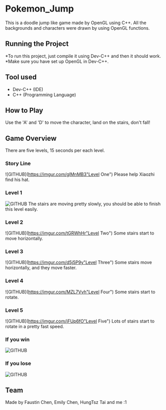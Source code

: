# Pokemon_Jump
This is a doodle jump like game made by OpenGL using C++.
All the backgrounds and characters were drawn by using OpenGL functions.

## Running the Project
*To run this project, just compile it using Dev-C++ and then it should work.
*Make sure you have set up OpenGL in Dev-C++.

## Tool used
* Dev-C++ (IDE)
* C++ (Programming Language)

## How to Play
Use the 'A' and 'D' to move the character, land on the stairs, don't fall!

## Game Overview
There are five levels, 15 seconds per each level.

### Story Line
![GITHUB](https://imgur.com/glMnMB3"Level One")
Please help Xiaozhi find his hat.

### Level 1
![GITHUB](https://github.com/Kris-Hung/Pokemon_Jump/blob/master/pic/level%201.png "Level One")
The stairs are moving pretty slowly, you should be able to finish this level easily.

### Level 2
![GITHUB](https://imgur.com/tGRWhHr"Level Two")
Some stairs start to move horizontally.

### Level 3
![GITHUB](https://imgur.com/d5j5P9y"Level Three")
Some stairs move horizontally, and they move faster.

### Level 4
![GITHUB](https://imgur.com/MZL7Vvh"Level Four")
Some stairs start to rotate.

### Level 5
![GITHUB](https://imgur.com/jFUp6fO"Level Five")
Lots of stairs start to rotate in a pretty fast speed.

### If you win
![GITHUB](https://imgur.com/wsaRwm6"Win")

### If you lose
![GITHUB](https://imgur.com/h4UvoMs"Lose")


## Team
Made by Faustin Chen, Emily Chen, HungTsz Tai and me :1
